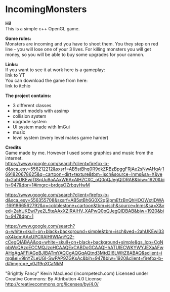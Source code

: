 # IncomingMonsters

<strong>Hi!</strong><br>
This is a simple c++ OpenGL game.

<strong>Game rules:</strong></br>
Monsters are incoming and you have to shoot them. You they step on red line - you will lose one of your 3 lives.
For killing monsters you will get money, so you will be able to buy some upgrades for your cannon.

<strong>Links:</strong><br>
If you want to see it at work here is a gameplay:</br>
link to YT</br>
You can download the game from here:</br>
link to itchio</br>


<strong>The project contains:</strong>
- 3 different classes
- import models with assimp
- collision system
- upgrade system
- UI system made with ImGui
- music
- level system (every level makes game harder)

<strong>Credits</strong></br>
Game made by me. However I used some graphics and music from the internet.</br>
https://www.google.com/search?client=firefox-b-d&sca_esv=556212212&sxsrf=AB5stBhq0R9dkZRBzBpggFRjAe2sNwAHqA:1691820678625&q=cartoon+dirt+texture&tbm=isch&source=lnms&sa=X&ved=2ahUKEwjTt8qUu9aAAxW6AxAIHZCXC_oQ0pQJegQIDRAB&biw=1920&bih=947&dpr=1#imgrc=brdgsOZrbqyHwM

https://www.google.com/search?client=firefox-b-d&sca_esv=556355708&sxsrf=AB5stBh6G0X2qSIpmEfzBnQhHOOWxtlDWA:1691866562792&q=cobblestone+cartoon&tbm=isch&source=lnms&sa=X&ved=2ahUKEwi7ye2L5teAAxXZIRAIHV_XAPwQ0pQJegQIDBAB&biw=1920&bih=947&dpr=1

https://www.google.com/search?q=white+skull+on+black+background+simple&tbm=isch&ved=2ahUKEwi33pX4kdmAAxUPCRAIHfWIAnYQ2-cCegQIABAA&oq=white+skull+on+black+background+simple&gs_lcp=CgNpbWcQAzoECCMQJzoHCAAQExCABDoGCAAQHhATUIECWKYWYJEXaAFwAHgAgAFFiAGpBJIBATmYAQCgAQGqAQtnd3Mtd2l6LWltZ8ABAQ&sclient=img&ei=9InYZLeUGI-SwPAP9ZGKsAc&bih=947&biw=1920&client=firefox-b-d#imgrc=e_v0J19qXCaNkM

"Brightly Fancy" Kevin MacLeod (incompetech.com)
Licensed under Creative Commons: By Attribution 4.0 License
http://creativecommons.org/licenses/by/4.0/
